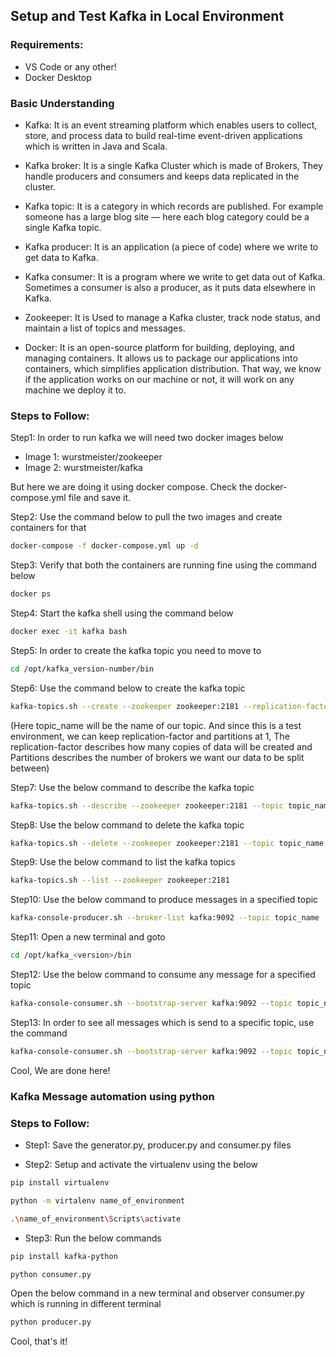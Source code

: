 ## Setup and Test Kafka in Local Environment

### Requirements: 

- VS Code or any other!
- Docker Desktop

### Basic Understanding

- Kafka: It is an event streaming platform which enables users to collect, store, and process data to build real-time event-driven applications which is written in Java and Scala.

- Kafka broker: It is a single Kafka Cluster which is made of Brokers, They handle producers and consumers and keeps data replicated in the cluster.

- Kafka topic: It is a category in which records are published. For example someone has a large blog site — here each blog category could be a single Kafka topic.

- Kafka producer: It is an application (a piece of code) where we write to get data to Kafka.

- Kafka consumer: It is a program where we write to get data out of Kafka. Sometimes a consumer is also a producer, as it puts data elsewhere in Kafka.

- Zookeeper: It is Used to manage a Kafka cluster, track node status, and maintain a list of topics and messages.

- Docker: It is an open-source platform for building, deploying, and managing containers. It allows us to package our applications into containers, which simplifies application distribution. That way, we know if the application works on our machine or not, it will work on any machine we deploy it to.

### Steps to Follow:

Step1: In order to run kafka we will need two docker images below

- Image 1: wurstmeister/zookeeper
- Image 2: wurstmeister/kafka

But here we are doing it using docker compose. Check the docker-compose.yml file and save it.

Step2: Use the command below to pull the two images and create containers for that

```bash
docker-compose -f docker-compose.yml up -d
```

Step3: Verify that both the containers are running fine using the command below

```bash
docker ps
```

Step4: Start the kafka shell using the command below

```bash
docker exec -it kafka bash
```

Step5: In order to create the kafka topic you need to move to

```bash
cd /opt/kafka_version-number/bin
```

Step6: Use the command below to create the kafka topic

```bash
kafka-topics.sh --create --zookeeper zookeeper:2181 --replication-factor 1 --partitions 1 --topic topic_name
```

(Here topic_name will be the name of our topic. And since this is a test environment, we can keep replication-factor and partitions at 1, The replication-factor describes how many copies of data will be created and Partitions describes the number of brokers we want our data to be split between)

Step7: Use the below command to describe the kafka topic

```bash
kafka-topics.sh --describe --zookeeper zookeeper:2181 --topic topic_name
```

Step8: Use the below command to delete the kafka topic

```bash
kafka-topics.sh --delete --zookeeper zookeeper:2181 --topic topic_name
```

Step9: Use the below command to list the kafka topics

```bash
kafka-topics.sh --list --zookeeper zookeeper:2181
```

Step10: Use the below command to produce messages in a specified topic

```bash
kafka-console-producer.sh --broker-list kafka:9092 --topic topic_name
```

Step11: Open a new terminal and goto

```bash
cd /opt/kafka_<version>/bin
```

Step12: Use the below command to consume any message for a specified topic

```bash
kafka-console-consumer.sh --bootstrap-server kafka:9092 --topic topic_name
```

Step13: In order to see all messages which is send to a specific topic, use the command

```bash
kafka-console-consumer.sh --bootstrap-server kafka:9092 --topic topic_name --from-beginning
```

Cool, We are done here!

### Kafka Message automation using python

### Steps to Follow:

- Step1: Save the generator.py, producer.py and consumer.py files

- Step2: Setup and activate the virtualenv using the below 

```bash
pip install virtualenv
```

```bash
python -m virtalenv name_of_environment 
```

```bash
.\name_of_environment\Scripts\activate
```

- Step3: Run the below commands

```bash
pip install kafka-python
```

```bash
python consumer.py
```

Open the below command in a new terminal and observer consumer.py which is running in different terminal

```bash
python producer.py 
```

Cool, that's it!

